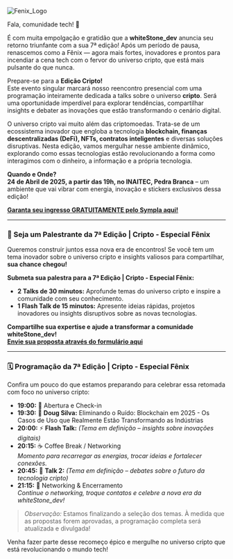 <div style={{ textAlign: 'center' }}>
    <img src="/img/events/sticker_fenix.png" alt="Fenix_Logo" style={{ maxWidth: '350px' }} />
</div>


Fala, comunidade tech! 👋

É com muita empolgação e gratidão que a **whiteStone_dev** anuncia seu retorno triunfante com a sua 7ª edição! Após um período de pausa, renascemos como a Fênix — agora mais fortes, inovadores e prontos para incendiar a cena tech com o fervor do universo cripto, que está mais pulsante do que nunca.

Prepare-se para a **Edição Cripto!**  
Este evento singular marcará nosso reencontro presencial com uma programação inteiramente dedicada a talks sobre o universo **cripto**. Será uma oportunidade imperdível para explorar tendências, compartilhar insights e debater as inovações que estão transformando o cenário digital.

O universo cripto vai muito além das criptomoedas. Trata-se de um ecossistema inovador que engloba a tecnologia **blockchain, finanças descentralizadas (DeFi), NFTs, contratos inteligentes** e diversas soluções disruptivas. Nesta edição, vamos mergulhar nesse ambiente dinâmico, explorando como essas tecnologias estão revolucionando a forma como interagimos com o dinheiro, a informação e a própria tecnologia.

**Quando e Onde?**  
**24 de Abril de 2025, a partir das 19h, no INAITEC, Pedra Branca** – um ambiente que vai vibrar com energia, inovação e stickers exclusivos dessa edição!

**[Garanta seu ingresso GRATUITAMENTE pelo Sympla aqui!](https://www.sympla.com.br/evento/whitestone-dev-7-edicao-fenix/2851067)**

---

### 🎤 Seja um Palestrante da 7ª Edição | Cripto - Especial Fênix

Queremos construir juntos essa nova era de encontros! Se você tem um tema inovador sobre o universo cripto e insights valiosos para compartilhar, **sua chance chegou!**

**Submeta sua palestra para a 7ª Edição | Cripto - Especial Fênix:**  
- **2 Talks de 30 minutos:** Aprofunde temas do universo cripto e inspire a comunidade com seu conhecimento.  
- **1 Flash Talk de 15 minutos:** Apresente ideias rápidas, projetos inovadores ou insights disruptivos sobre as novas tecnologias.

**Compartilhe sua expertise e ajude a transformar a comunidade whiteStone_dev!**  
**[Envie sua proposta através do formulário aqui](https://forms.gle/JP8oAHYzAx8vJmZu5)**

---

### 🗓️ Programação da 7ª Edição | Cripto - Especial Fênix

Confira um pouco do que estamos preparando para celebrar essa retomada com foco no universo cripto:

- **19:00:** 🚪 Abertura e Check-in  
- **19:30:** 🌟 **Doug Silva:** Eliminando o Ruído: Blockchain em 2025 - Os Casos de Uso que Realmente Estão Transformando as Indústrias  
- **20:00:** ⚡ **Flash Talk:** *(Tema em definição – insights sobre inovações digitais)*  
- **20:15:** ☕ Coffee Break / Networking  
  _Momento para recarregar as energias, trocar ideias e fortalecer conexões._  
- **20:45:** 🌟 **Talk 2:** *(Tema em definição – debates sobre o futuro da tecnologia cripto)*  
- **21:15:** 🤝 Networking & Encerramento  
  _Continue o networking, troque contatos e celebre a nova era da whiteStone_dev!_

> *Observação:* Estamos finalizando a seleção dos temas. À medida que as propostas forem aprovadas, a programação completa será atualizada e divulgada!

Venha fazer parte desse recomeço épico e mergulhe no universo cripto que está revolucionando o mundo tech!
